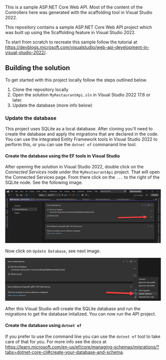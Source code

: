This is a sample ASP.NET Core Web API. Most of the content of the Controllers here was generated with the scaffolding tool in Visual Studio 2022.


This repository contains a sample ASP.NET Core Web API project which was built up using the Scaffolding feature in Visual Studio 2022.

To start from scratch to recreate this sample follow the tutorial at https://devblogs.microsoft.com/visualstudio/web-api-development-in-visual-studio-2022/.

## Building the solution

To get started with this project locally follow the steps outlined below.

1. Clone the repository locally
1. Open the solution `MyRestaurantApi.sln` in Visual Studio 2022 17.6 or later.
1. Update the database (more info below)

### Update the database

This project uses SQLite as a local database. After cloning you'll need to create the database and apply the migrations that are declared in the code.
You can use the integrated Entity Framework tools in Visual Studio 2022 to perform this, or you can use the `dotnet ef` commanand line tool.

#### Create the database using the EF tools in Visual Studio

After opening the solution in Visual Studio 2022, double click on the *Connected Services* node under the `MyRestaurantApi` project. That will open the Connected Services page. From there click on the `...` to the right of the SQLite node. See the following image.

![Visual Studio Connected Services](./media/readme-vs-connected-services.png)

Now click on `Update Database`, see next image.

![Visual Studio Connected Services Update Database](./media/readme-vs-cs-update-database.png)

After this Visual Studio will create the SQLite database and run the migrations to get the database initalized. You can now run the API project.

#### Create the database using `dotnet ef`

If you prefer to use the command line you can use the `dotnet ef` tool to take care of that for you. For more info see the docs at https://learn.microsoft.com/en-us/ef/core/managing-schemas/migrations/?tabs=dotnet-core-cli#create-your-database-and-schema.
